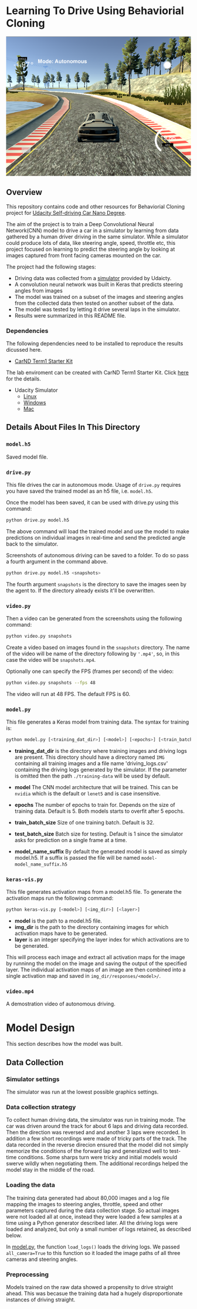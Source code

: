 # Learning To Drive Using Behaviorial Cloning

![Autonomous Driving](writeup-resources/go-autonomous.png)

Overview
---
This repository contains code and other resources for Behaviorial Cloning project for [Udacity Self-driving Car Nano Degree](https://in.udacity.com/course/self-driving-car-engineer-nanodegree--nd013/).

The aim of the project is to train a Deep Convolutional Neural Network(CNN) model to drive a car in a simulator by learning from data gathered by a human driver driving in the same simulator. While a simulator could produce lots of data, like steering angle, speed, throttle etc, this project focused on learning to predict the steering angle by looking at images captured from front facing cameras mounted on the car. 

The project had the following stages:
* Driving data was collected from a [simulator](https://d17h27t6h515a5.cloudfront.net/topher/2017/February/58ae46bb_linux-sim/linux-sim.zip) provided by Udaicty.
* A convolution neural network was built in Keras that predicts steering angles from images
* The model was trained on a subset of the images and steering angles from the collected data then tested on another subset of the data.
* The model was tested by letting it drive several laps in the simulator.
* Results were summarized in this README file.

### Dependencies
The following dependencies need to be installed to reproduce the results dicussed here.

* [CarND Term1 Starter Kit](https://github.com/udacity/CarND-Term1-Starter-Kit)

The lab enviroment can be created with CarND Term1 Starter Kit. Click [here](https://github.com/udacity/CarND-Term1-Starter-Kit/blob/master/README.md) for the details.

* Udacity Simulator
    * [Linux](https://d17h27t6h515a5.cloudfront.net/topher/2017/February/58ae46bb_linux-sim/linux-sim.zip)
    * [Windows](https://d17h27t6h515a5.cloudfront.net/topher/2017/February/58ae4419_windows-sim/windows-sim.zip)
    * [Mac](https://d17h27t6h515a5.cloudfront.net/topher/2017/February/58ae4594_mac-sim.app/mac-sim.app.zip)


## Details About Files In This Directory

### `model.h5`
Saved model file.

### `drive.py`

This file drives the car in autonomous mode. Usage of `drive.py` requires you have saved the trained model as an h5 file, i.e. `model.h5`. 

Once the model has been saved, it can be used with drive.py using this command:

```sh
python drive.py model.h5
```

The above command will load the trained model and use the model to make predictions on individual images in real-time and send the predicted angle back to the simulator.

Screenshots of autonomous driving can be saved to a folder. To do so pass a fourth argument in the command above.

```sh
python drive.py model.h5 <snapshots>
```

The fourth argument `snapshots` is the directory to save the images seen by the agent to. If the directory already exists it'll be overwritten.

### `video.py`
Then a video can be generated from the screenshots using the following command:


```sh
python video.py snapshots
```

Create a video based on images found in the `snapshots` directory. The name of the video will be name of the directory following by `'.mp4'`, so, in this case the video will be `snapshots.mp4`.

Optionally one can specify the FPS (frames per second) of the video:

```sh
python video.py snapshots --fps 48
```

The video will run at 48 FPS. The default FPS is 60.

### `model.py`
This file generates a Keras model from training data. The syntax for training is:

```sh
python model.py [<training_dat_dir>] [<model>] [<epochs>] [<train_batch_size>] [<test_batch_size>] [<model_name_suffix>]
```
- **training_dat_dir** is the directory where training images and driving logs are present. This directory should have a directory named `IMG` containing all training images and a file name 'driving_logs.csv' containing the driving logs generated by the simulator. If the parameter is omitted then the path `./training-data` will be used by default.

- **model** The CNN model architecture that will be trained. This can be `nvidia` which is the default or `lenet5` and is case insensitive.

- **epochs** The number of epochs to train for. Depends on the size of training data. Default is 5. Both models starts to overfit after 5 epochs.

- **train_batch_size** Size of one training batch. Default is 32.

- **test_batch_size** Batch size for testing. Default is 1 since the simulator asks for prediction on a single frame at a time.

- **model_name_suffix** By default the generated model is saved as simply model.h5. If a suffix is passed the file will be named `model-model_name_suffix.h5`


### `keras-vis.py`
This file generates activation maps from a model.h5 file. To generate the activation maps run the following command:

```sh
python keras-vis.py [<model>] [<img_dir>] [<layer>]
```
- **model** is the path to a model.h5 file.
- **img_dir** is the path to the directory containing images for which activation maps have to be generated.
- **layer** is an integer specifying the layer index for which activations are to be generated.

This will process each image and extract all activation maps for the image by runninng the model on the image and saving the output of the specified layer. The individual activation maps of an image are then combined into a single activation map and saved in `img_dir/responses/<model>/`. 

### `video.mp4`
A demostration video of autonomous driving.

# Model Design
This section describes how the model was built.

## Data Collection

### Simulator settings
The simulator was run at the lowest possible graphics settings.

### Data collection strategy
To collect human driving data, the simulator was run in training mode. The car was driven around the track for about 6 laps and driving data recorded. Then the direction was reversed and and another 3 laps were recorded. In addition a few short recordings were made of tricky parts of the track. The data recorded in the reverse direcion ensured that the model did not simply memorize the conditions of the forward lap and generalized well to test-time conditions. Some sharps turn were tricky and initial models would swerve wildly when negotiating them. The additional recordings helped the model stay in the middle of the road.

### Loading the data
The training data generated had about 80,000 images and a log file mapping the images to steering angles, throttle, speed and other parameters captured during the data collection stage. So actual images were not loaded all at once, instead they were loaded a few samples at a time using a Python generator described later. All the driving logs were loaded and analyzed, but only a small number of logs retained, as described below.  

In [model.py](https://github.com/farhanhubble/CarND-Behavioral-Cloning-P3/blob/08ab6742c4b76a96857c5704f97038ece75f88aa/model.py#L48), the function `load_logs()` loads the driving logs. We passed `all_camera=True` to this function so it loaded the image paths of all three cameras and steering angles.

### Preprocessing
Models trained on the raw data showed a propensity to drive straight ahead. This was becasue the training data had a hugely disproportionate instances of driving straight. 




